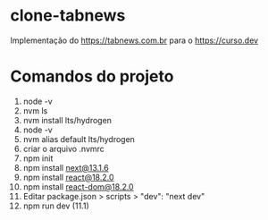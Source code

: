 # clone-tabnews

Implementação do https://tabnews.com.br para o https://curso.dev

# Comandos do projeto

1. node -v <!-- verificar a versão do nodejs instalada -->
2. nvm ls <!-- lista as versões disponíveis do nodejs -->
3. nvm install lts/hydrogen <!-- instalando a versão lts/hydrogen 18.x.x -->
4. node -v <!-- -->
5. nvm alias default lts/hydrogen <!-- define a versão padrão para o terminal/ambiente -->
6. criar o arquivo .nvmrc <!-- indica a versão do node utilizada no projeto -->
7. npm init
8. npm install next@13.1.6
9. npm install react@18.2.0
10. npm install react-dom@18.2.0
11. Editar package.json > scripts > "dev": "next dev"
12. npm run dev (11.1)